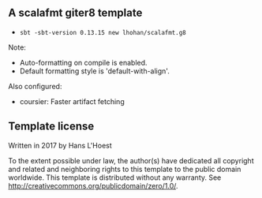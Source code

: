 
A scalafmt giter8 template
----------

- `sbt -sbt-version 0.13.15 new lhohan/scalafmt.g8`

Note:
- Auto-formatting on compile is enabled.
- Default formatting style is 'default-with-align'.

Also configured:
- coursier: Faster artifact fetching

Template license
----------------
Written in 2017 by Hans L'Hoest

To the extent possible under law, the author(s) have dedicated all copyright and related
and neighboring rights to this template to the public domain worldwide.
This template is distributed without any warranty. See <http://creativecommons.org/publicdomain/zero/1.0/>.


